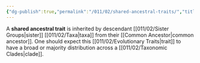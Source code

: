 ```yaml
---
{"dg-publish":true,"permalink":"/011/02/shared-ancestral-traits/","title":"Shared Ancestral Traits","tags":["BIOL422"],"noteIcon":"1","created":"2024-09-26T13:45:04.127-07:00","updated":"2024-09-26T15:25:09.035-07:00"}
---
```


A **shared ancestral trait** is inherited by descendant [[011/02/Sister Groups\|sister]] [[011/02/Taxa\|taxa]] from their [[Common Ancestor\|common ancestor]]. One should expect this [[011/02/Evolutionary Traits\|trait]] to have a broad or majority distribution across a [[011/02/Taxonomic Clades\|clade]].